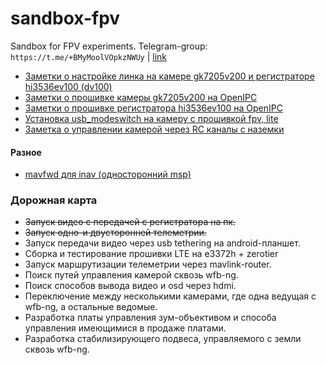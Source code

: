 # sandbox-fpv
Sandbox for FPV experiments. Telegram-group: `https://t.me/+BMyMoolVOpkzNWUy` | [link](https://t.me/+BMyMoolVOpkzNWUy)


* [Заметки о настройке линка на камере gk7205v200 и регистраторе hi3536ev100 (dv100)](https://github.com/OpenIPC/sandbox-fpv/blob/master/notes_link_gk7205v200_hi3536ev100.md)
* [Заметки о прошивке камеры gk7205v200 на OpenIPC](https://github.com/OpenIPC/sandbox-fpv/blob/master/notes_start_ivg-g2s.md)
* [Заметки о прошивке регистратора hi3536ev100 на OpenIPC](https://github.com/OpenIPC/sandbox-fpv/blob/master/notes_start_hi3536ev100.md)
* [Установка usb_modeswitch на камеру с прошивкой fpv, lite](https://github.com/OpenIPC/sandbox-fpv/blob/master/usb-modeswitch.md)
* [Заметка о управлении камерой через RC каналы с наземки](https://github.com/OpenIPC/sandbox-fpv/blob/master/notes_cam_control.md)

#### Разное
* [mavfwd для inav (односторонний msp)](https://github.com/OpenIPC/sandbox-fpv/blob/master/user_TipoMan/mavfwd_mavlink2.tar?raw=true)

### Дорожная карта
* ~~Запуск видео с передачей с регистратора на пк.~~
* ~~Запуск одно-и двусторонней телеметрии.~~
* Запуск передачи видео через usb tethering на android-планшет.
* Сборка и тестирование прошивки LTE на e3372h + zerotier
* Запуск маршрутизации телеметрии через mavlink-router.
* Поиск путей управления камерой сквозь wfb-ng.
* Поиск способов вывода видео и osd через hdmi.
* Переключение между несколькими камерами, где одна ведущая с wfb-ng, а остальные ведомые.
* Разработка платы управления зум-объективом и способа управления имеющимися в продаже платами.
* Разработка стабилизирующего подвеса, управляемого с земли сквозь wfb-ng.
